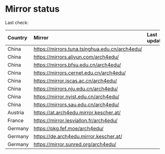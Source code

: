 <script src="./time.js"></script>
# Mirror status
Last check: <script type="text/javascript">localize(1713767032.6420517);</script>

|Country|Mirror|Last update|
|:------|:-----|:----------|
|China|https://mirrors.tuna.tsinghua.edu.cn/arch4edu/|<script type="text/javascript">localize(1713724233);</script>|
|China|https://mirrors.aliyun.com/arch4edu/|<script type="text/javascript">localize(1713724233);</script>|
|China|https://mirrors.bfsu.edu.cn/arch4edu/|<script type="text/javascript">localize(1713724233);</script>|
|China|https://mirrors.cernet.edu.cn/arch4edu/|<script type="text/javascript">localize(1713724233);</script>|
|China|https://mirror.iscas.ac.cn/arch4edu/|<script type="text/javascript">localize(1713724233);</script>|
|China|https://mirrors.nju.edu.cn/arch4edu/|<script type="text/javascript">localize(1713724233);</script>|
|China|https://mirror.nyist.edu.cn/arch4edu/|<script type="text/javascript">localize(1713724233);</script>|
|China|https://mirrors.sau.edu.cn/arch4edu/|<script type="text/javascript">localize(1713724233);</script>|
|Austria|https://at.arch4edu.mirror.kescher.at/|<script type="text/javascript">localize(1713724233);</script>|
|France|https://mirror.lesviallon.fr/arch4edu/|<script type="text/javascript">localize(1713724233);</script>|
|Germany|https://pkg.fef.moe/arch4edu/|<script type="text/javascript">localize(1713724233);</script>|
|Germany|https://de.arch4edu.mirror.kescher.at/|<script type="text/javascript">localize(1713724233);</script>|
|Germany|https://mirror.sunred.org/arch4edu/|<script type="text/javascript">localize(1713724233);</script>|

<script src="./tablefilter/tablefilter.js"></script>
<script src="./table.js"></script>